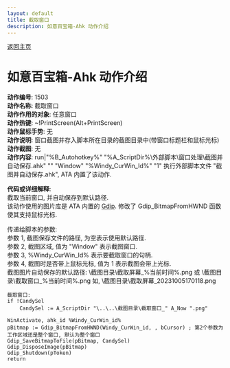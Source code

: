 ```yaml
---
layout: default
title: 截取窗口
description: 如意百宝箱-Ahk 动作介绍
---
```

<link rel="stylesheet" href="../Actions/css/atom-one-light.min.css">
<script src="../Actions/js/highlight.min.js"></script>
<script>hljs.highlightAll();</script>

[返回主页](../index.md)

# [](#header-2) 如意百宝箱-Ahk 动作介绍

**动作编号**: 1503  
**动作名称**: 截取窗口  
**动作作用的对象**: 任意窗口  
**动作热键**: ~!PrintScreen(Alt+PrintScreen)  
**动作鼠标手势**: 无  
**动作说明**: 窗口截图并存入脚本所在目录的截图目录中(带窗口标题栏和鼠标光标)  
**动作截图**: 无  
**动作内容**: run|"%B_Autohotkey%" "%A_ScriptDir%\外部脚本\窗口处理\截图并自动保存.ahk" "" "Window" "%Windy_CurWin_Id%" "1"
执行外部脚本文件 "截图并自动保存.ahk", ATA 内置了该动作.   

**代码或详细解释**:  
截取当前窗口, 并自动保存到默认路径.  
该动作使用的图片库是 ATA 内置的 [Gdip](https://github.com/marius-sucan/AHK-GDIp-Library-Compilation). 修改了 Gdip_BitmapFromHWND 函数使其支持鼠标光标.  

传递给脚本的参数:  
参数 1, 截图保存文件的路径, 为空表示使用默认路径.  
参数 2, 截图区域, 值为 "Window" 表示截图窗口.  
参数 3, %Windy_CurWin_Id% 表示要截取窗口的句柄.  
参数 4, 截图时是否带上鼠标光标, 值为 1 表示截图会带上光标.  
截图图片自动保存的默认路径: \截图目录\截取屏幕_%当前时间%.png 或 \截图目录\截取窗口_%当前时间%.png 如, \截图目录\截取屏幕_20231005170118.png  

```Autohotkey
截取窗口:
if !CandySel
	CandySel := A_ScriptDir "\..\..\截图目录\截取窗口_" A_Now ".png"

WinActivate, ahk_id %Windy_CurWin_id%
pBitmap := Gdip_BitmapFromHWND(Windy_CurWin_id, , bCursor) ; 第2个参数为工作区域还是整个窗口, 默认为整个窗口
Gdip_SaveBitmapToFile(pBitmap, CandySel)
Gdip_DisposeImage(pBitmap)
Gdip_Shutdown(pToken)
return
```